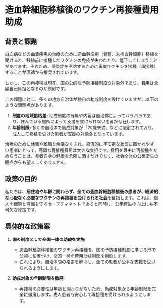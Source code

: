 # 造血幹細胞移植後のワクチン再接種費用助成

## 背景と課題

白血病などの血液疾患の治療のために造血幹細胞（骨髄、末梢血幹細胞）移植を受けると、移植前に接種したワクチンの免疫が失われたり、低下してしまうことがあります。そのため、感染症を予防するために再度ワクチンを接種（再接種）することが医師から推奨されています。

しかし、この再接種は現在、国の公的な予防接種制度の対象外であり、費用は全額自己負担となるのが原則です。

この課題に対し、多くの地方自治体が独自の助成制度を設けていますが、以下のような問題点があります。

1.  **制度の地域間格差:** 助成制度の有無や内容は自治体によってバラバラであり、住んでいる場所によって支援を受けられない患者が存在します。
2.  **年齢制限:** 多くの自治体で助成対象が「20歳未満」などに限定されており、成人して移植を受けた患者が支援の対象外となっています。

治療のために休職や離職を余儀なくされ、経済的に不安定な状況に置かれやすい患者にとって、高額な再接種費用は大きな負担です。費用を理由に再接種をためらうことは、患者自身の健康を危険に晒すだけでなく、社会全体の公衆衛生の観点からも望ましくありません。

## 政策の目的

私たちは、**居住地や年齢に関わらず、全ての造血幹細胞移植後の患者が、経済的な心配なく必要なワクチンの再接種を受けられる社会**を目指します。これは、個人の健康と尊厳を守るセーフティネットであると同時に、公衆衛生の向上にも不可欠な政策です。

## 具体的な政策案

1.  **国の制度として全国一律の助成を実施**
    *   造血幹細胞移植後のワクチン再接種を、国の予防接種制度に準じる形で公的に位置づけ、全国一律の費用助成制度を創設します。
    *   これにより、自治体間の格差を解消し、全ての患者が公平な支援を受けられるようにします。

2.  **助成対象の年齢制限を撤廃**
    *   再接種の必要性は年齢と関わりがないため、助成対象から年齢制限を完全に撤廃します。成人患者も安心して再接種を受けられるようにします。